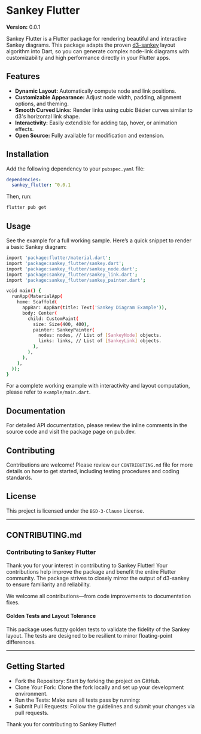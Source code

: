 # Sankey Flutter

**Version:** 0.0.1

Sankey Flutter is a Flutter package for rendering beautiful and interactive Sankey diagrams. This package adapts the proven [d3-sankey](https://github.com/d3/d3-sankey) layout algorithm into Dart, so you can generate complex node-link diagrams with customizability and high performance directly in your Flutter apps.

## Features

- **Dynamic Layout:** Automatically compute node and link positions.
- **Customizable Appearance:** Adjust node width, padding, alignment options, and theming.
- **Smooth Curved Links:** Render links using cubic Bézier curves similar to d3's horizontal link shape.
- **Interactivity:** Easily extendible for adding tap, hover, or animation effects.
- **Open Source:** Fully available for modification and extension.

## Installation

Add the following dependency to your `pubspec.yaml` file:

```yaml
dependencies:
  sankey_flutter: ^0.0.1
```

Then, run:

```bash
flutter pub get
```

## Usage
See the example for a full working sample. Here’s a quick snippet to render a basic Sankey diagram:

```bash
import 'package:flutter/material.dart';
import 'package:sankey_flutter/sankey.dart';
import 'package:sankey_flutter/sankey_node.dart';
import 'package:sankey_flutter/sankey_link.dart';
import 'package:sankey_flutter/sankey_painter.dart';

void main() {
  runApp(MaterialApp(
    home: Scaffold(
      appBar: AppBar(title: Text('Sankey Diagram Example')),
      body: Center(
        child: CustomPaint(
          size: Size(400, 400),
          painter: SankeyPainter(
            nodes: nodes, // List of [SankeyNode] objects.
            links: links, // List of [SankeyLink] objects.
          ),
        ),
      ),
    ),
  ));
}
```

For a complete working example with interactivity and layout computation, please refer to `example/main.dart`.

## Documentation
For detailed API documentation, please review the inline comments in the source code and visit the package page on pub.dev.

## Contributing
Contributions are welcome! Please review our `CONTRIBUTING.md` file for more details on how to get started, including testing procedures and coding standards.

## License
This project is licensed under the `BSD-3-Clause` License.

---

## CONTRIBUTING.md

### Contributing to Sankey Flutter

Thank you for your interest in contributing to Sankey Flutter! Your contributions help improve the package and benefit the entire Flutter community. The package strives to closely mirror the output of d3-sankey to ensure familiarity and reliability.

We welcome all contributions—from code improvements to documentation fixes.

#### Golden Tests and Layout Tolerance

This package uses fuzzy golden tests to validate the fidelity of the Sankey layout. The tests are designed to be resilient to minor floating-point differences.

---

## Getting Started
* Fork the Repository: Start by forking the project on GitHub.
* Clone Your Fork: Clone the fork locally and set up your development environment.
* Run the Tests: Make sure all tests pass by running:
* Submit Pull Requests: Follow the guidelines and submit your changes via pull requests.

Thank you for contributing to Sankey Flutter!